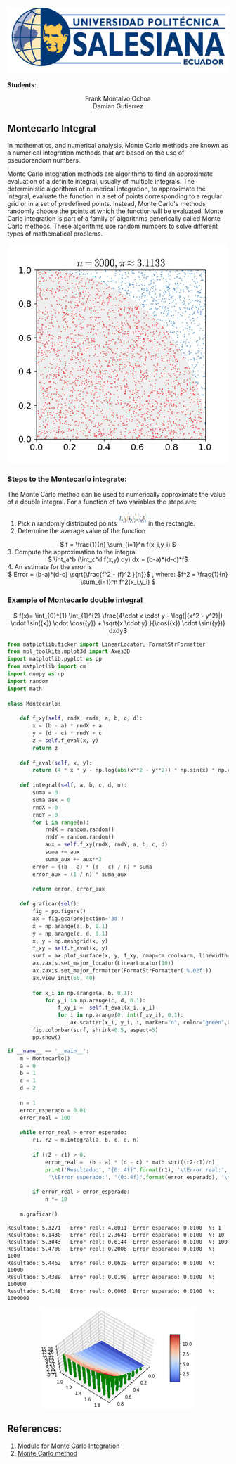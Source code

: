 <p align="center">
   <img src="img/logo.png">
</p>

**Students**:
<center>Frank Montalvo Ochoa</center>
<center>Damian Gutierrez</center>

## Montecarlo Integral

In mathematics, and numerical analysis, Monte Carlo methods are known as a numerical integration methods that are based on the use of pseudorandom numbers.

Monte Carlo integration methods are algorithms to find an approximate evaluation of a definite integral, usually of multiple integrals. The deterministic algorithms of numerical integration, to approximate the integral, evaluate the function in a set of points corresponding to a regular grid or in a set of predefined points. Instead, Monte Carlo's methods randomly choose the points at which the function will be evaluated. Monte Carlo integration is part of a family of algorithms generically called Monte Carlo methods. These algorithms use random numbers to solve different types of mathematical problems.

<p align="center">
   <img src="img/Pi_30K.gif">
</p>

### Steps to the  Montecarlo integrate:    
The Monte Carlo method can be used to numerically approximate the value of a double integral. For a function of two variables the steps are:  
1. Pick n randomly distributed points  <img src="img/eq_1.png" height=32 width=64> in the rectangle.  
2. Determine the average value of the function  
<center>$ f = \frac{1}{n} \sum_{i=1}^n f(x_i,y_i)  $ </center>
3. Compute the approximation to the integral  
<center>$ \int_a^b (\int_c^d f(x,y) dy) dx = (b-a)*(d-c)*f$ </center>  
4. An estimate for the error is
<center>$ Error = (b-a)*(d-c) \sqrt{\frac{f^2 - (f)^2 }{n}}$ , where:    $f^2 = \frac{1}{n} \sum_{i=1}^n f^2(x_i,y_i) $</center>

### Example of Montecarlo double integral 
<center> $ f(x)= \int_{0}^{1} \int_{1}^{2} \frac{4\cdot x \cdot y - \log(|{x^2 - y^2}|) \cdot \sin({x}) \cdot \cos({y}) + \sqrt{x \cdot y} }{\cos({x}) \cdot \sin({y})} dxdy$</center>


```python
from matplotlib.ticker import LinearLocator, FormatStrFormatter
from mpl_toolkits.mplot3d import Axes3D
import matplotlib.pyplot as pp
from matplotlib import cm
import numpy as np
import random
import math

class Montecarlo:

	def f_xy(self, rndX, rndY, a, b, c, d):
		x = (b - a) * rndX + a
		y = (d - c) * rndY + c
		z = self.f_eval(x, y)
		return z
	
	def f_eval(self, x, y):
		return (4 * x * y - np.log(abs(x**2 - y**2)) * np.sin(x) * np.cos(y) + np.sqrt(x * y)) / (np.cos(x) * np.sin(y))
	
	def integral(self, a, b, c, d, n):
		suma = 0
		suma_aux = 0
		rndX = 0
		rndY = 0
		for i in range(n):
			rndX = random.random()
			rndY = random.random()
			aux = self.f_xy(rndX, rndY, a, b, c, d)
			suma += aux
			suma_aux += aux**2
		error = ((b - a) * (d - c) / n) * suma
		error_aux = (1 / n) * suma_aux
		
		return error, error_aux
	
	def graficar(self):
		fig = pp.figure()
		ax = fig.gca(projection='3d')
		x = np.arange(a, b, 0.1)
		y = np.arange(c, d, 0.1)
		x, y = np.meshgrid(x, y)
		f_xy = self.f_eval(x, y)
		surf = ax.plot_surface(x, y, f_xy, cmap=cm.coolwarm, linewidth=0, antialiased=False)
		ax.zaxis.set_major_locator(LinearLocator(10))
		ax.zaxis.set_major_formatter(FormatStrFormatter('%.02f'))
		ax.view_init(60, 40)

		for x_i in np.arange(a, b, 0.1):
			for y_i in np.arange(c, d, 0.1):
				f_xy_i =  self.f_eval(x_i, y_i)
				for i in np.arange(0, int(f_xy_i), 0.1):
					ax.scatter(x_i, y_i, i, marker="o", color="green",alpha=0.5)
		fig.colorbar(surf, shrink=0.5, aspect=5)
		pp.show()
```


```python
if __name__ == '__main__':
	m = Montecarlo()
	a = 0
	b = 1
	c = 1
	d = 2
	
	n = 1
	error_esperado = 0.01
	error_real = 100
	
	while error_real > error_esperado:
		r1, r2 = m.integral(a, b, c, d, n)
		
		if (r2 - r1) > 0:
			error_real =  (b - a) * (d - c) * math.sqrt((r2-r1)/n)
			print('Resultado:', "{0:.4f}".format(r1), '\tError real:', "{0:.4f}".format(error_real),\
			 '\tError esperado:', "{0:.4f}".format(error_esperado), '\tN:', n)
		
		if error_real > error_esperado:
			n *= 10
			
	m.graficar()
```

    Resultado: 5.3271 	Error real: 4.8011 	Error esperado: 0.0100 	N: 1
    Resultado: 6.1430 	Error real: 2.3641 	Error esperado: 0.0100 	N: 10
    Resultado: 5.3043 	Error real: 0.6144 	Error esperado: 0.0100 	N: 100
    Resultado: 5.4708 	Error real: 0.2008 	Error esperado: 0.0100 	N: 1000
    Resultado: 5.4462 	Error real: 0.0629 	Error esperado: 0.0100 	N: 10000
    Resultado: 5.4389 	Error real: 0.0199 	Error esperado: 0.0100 	N: 100000
    Resultado: 5.4148 	Error real: 0.0063 	Error esperado: 0.0100 	N: 1000000


<p align="center">
   <img src="img/output_6_1.png">
</p>


## References:

1. [Module for Monte Carlo Integration](http://mathfaculty.fullerton.edu/mathews/n2003/montecarlomod.html)
2. [Monte Carlo method](https://en.wikipedia.org/wiki/Monte_Carlo_method)
